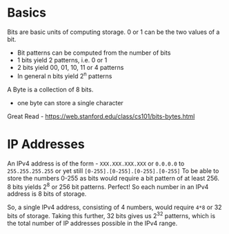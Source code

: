Basics
======
Bits are basic units of computing storage. 0 or 1 can be the two values of a bit.
 * Bit patterns can be computed from the number of bits
 * 1 bits yield 2 patterns, i.e. 0 or 1
 * 2 bits yield 00, 01, 10, 11 or 4 patterns
 * In general n bits yield 2<sup>n</sup> patterns
 
A Byte is a collection of 8 bits.
 * one byte can store a single character

Great Read - https://web.stanford.edu/class/cs101/bits-bytes.html

IP Addresses
============
An IPv4 address is of the form - `XXX.XXX.XXX.XXX`
or `0.0.0.0` to `255.255.255.255` or yet still `[0-255].[0-255].[0-255].[0-255]`
To be able to store the numbers 0-255 as bits would require a bit pattern of at least 256. 
8 bits yields 2<sup>8</sup> or 256 bit patterns. Perfect! So each number in an IPv4 address is 8 bits of storage.

So, a single IPv4 address, consisting of 4 numbers, would require `4*8` or 32 bits of storage.
Taking this further, 32 bits gives us 2<sup>32</sup> patterns, which is the total number of IP addresses possible in the IPv4 range.
